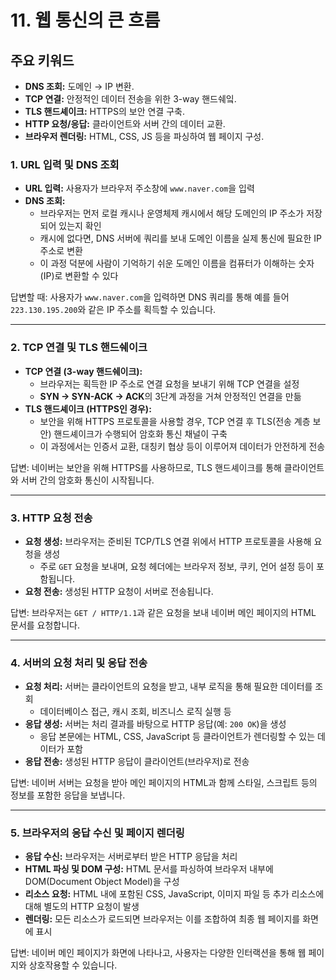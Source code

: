 # 11. 웹 통신의 큰 흐름

## 주요 키워드
- **DNS 조회:** 도메인 → IP 변환.
- **TCP 연결:** 안정적인 데이터 전송을 위한 3-way 핸드쉐잌.
- **TLS 핸드셰이크:** HTTPS의 보안 연결 구축.
- **HTTP 요청/응답:** 클라이언트와 서버 간의 데이터 교환.
- **브라우저 렌더링:** HTML, CSS, JS 등을 파싱하여 웹 페이지 구성.


### 1. URL 입력 및 DNS 조회
- **URL 입력:** 사용자가 브라우저 주소창에 `www.naver.com`을 입력
- **DNS 조회:**
    - 브라우저는 먼저 로컬 캐시나 운영체제 캐시에서 해당 도메인의 IP 주소가 저장되어 있는지 확인
    - 캐시에 없다면, DNS 서버에 쿼리를 보내 도메인 이름을 실제 통신에 필요한 IP 주소로 변환
    - 이 과정 덕분에 사람이 기억하기 쉬운 도메인 이름을 컴퓨터가 이해하는 숫자(IP)로 변환할 수 있다

답변할 때:
사용자가 `www.naver.com`을 입력하면 DNS 쿼리를 통해 예를 들어 `223.130.195.200`와 같은 IP 주소를 획득할 수 있습니다.

---
### 2. TCP 연결 및 TLS 핸드쉐이크

- **TCP 연결 (3-way 핸드쉐이크):**
    - 브라우저는 획득한 IP 주소로 연결 요청을 보내기 위해 TCP 연결을 설정
    - **SYN → SYN-ACK → ACK**의 3단계 과정을 거쳐 안정적인 연결을 만듦
- **TLS 핸드셰이크 (HTTPS인 경우):**
    - 보안을 위해 HTTPS 프로토콜을 사용할 경우, TCP 연결 후 TLS(전송 계층 보안) 핸드셰이크가 수행되어 암호화 통신 채널이 구축
    - 이 과정에서는 인증서 교환, 대칭키 협상 등이 이루어져 데이터가 안전하게 전송

답변:
네이버는 보안을 위해 HTTPS를 사용하므로, TLS 핸드셰이크를 통해 클라이언트와 서버 간의 암호화 통신이 시작됩니다.

---

### 3. HTTP 요청 전송

- **요청 생성:** 브라우저는 준비된 TCP/TLS 연결 위에서 HTTP 프로토콜을 사용해 요청을 생성
    - 주로 `GET` 요청을 보내며, 요청 헤더에는 브라우저 정보, 쿠키, 언어 설정 등이 포함됩니다.
- **요청 전송:** 생성된 HTTP 요청이 서버로 전송됩니다.

답변:
브라우저는 `GET / HTTP/1.1`과 같은 요청을 보내 네이버 메인 페이지의 HTML 문서를 요청합니다.

---
### 4. 서버의 요청 처리 및 응답 전송
- **요청 처리:** 서버는 클라이언트의 요청을 받고, 내부 로직을 통해 필요한 데이터를 조회
    - 데이터베이스 접근, 캐시 조회, 비즈니스 로직 실행 등
- **응답 생성:** 서버는 처리 결과를 바탕으로 HTTP 응답(예: `200 OK`)을 생성
    - 응답 본문에는 HTML, CSS, JavaScript 등 클라이언트가 렌더링할 수 있는 데이터가 포함
- **응답 전송:** 생성된 HTTP 응답이 클라이언트(브라우저)로 전송

답변:
네이버 서버는 요청을 받아 메인 페이지의 HTML과 함께 스타일, 스크립트 등의 정보를 포함한 응답을 보냅니다.

---

### 5. 브라우저의 응답 수신 및 페이지 렌더링
- **응답 수신:** 브라우저는 서버로부터 받은 HTTP 응답을 처리
- **HTML 파싱 및 DOM 구성:** HTML 문서를 파싱하여 브라우저 내부에 DOM(Document Object Model)을 구성
- **리소스 요청:** HTML 내에 포함된 CSS, JavaScript, 이미지 파일 등 추가 리소스에 대해 별도의 HTTP 요청이 발생
- **렌더링:** 모든 리소스가 로드되면 브라우저는 이를 조합하여 최종 웹 페이지를 화면에 표시

답변:
네이버 메인 페이지가 화면에 나타나고, 사용자는 다양한 인터랙션을 통해 웹 페이지와 상호작용할 수 있습니다.

